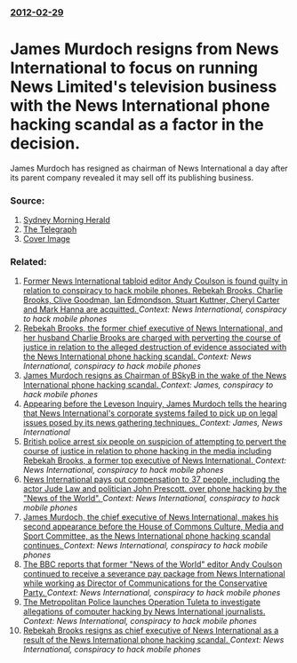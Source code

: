 ### [2012-02-29](/news/2012/02/29/index.md)

# James Murdoch resigns from News International to focus on running News Limited's television business with the News International phone hacking scandal as a factor in the decision. 

James Murdoch has resigned as chairman of News International a day after its parent company revealed it may sell off its publishing business.


### Source:

1. [Sydney Morning Herald](http://www.smh.com.au/business/james-murdoch-quits-as-hacking-claims-keep-coming-20120301-1u3xe.html)
2. [The Telegraph](http://www.telegraph.co.uk/news/uknews/phone-hacking/9114105/James-Murdoch-resigns-from-News-International-as-firm-admits-papers-could-be-sold-off.html)
2. [Cover Image](http://i.telegraph.co.uk/multimedia/archive/02138/James-Murdoch_2138926a.jpg)

### Related:

1. [Former News International tabloid editor Andy Coulson is found guilty in relation to conspiracy to hack mobile phones. Rebekah Brooks, Charlie Brooks, Clive Goodman, Ian Edmondson, Stuart Kuttner, Cheryl Carter and Mark Hanna are acquitted. ](/news/2014/06/24/former-news-international-tabloid-editor-andy-coulson-is-found-guilty-in-relation-to-conspiracy-to-hack-mobile-phones-rebekah-brooks-charl.md) _Context: News International, conspiracy to hack mobile phones_
2. [Rebekah Brooks, the former chief executive of News International, and her husband Charlie Brooks are charged with perverting the course of justice in relation to the alleged destruction of evidence associated with the News International phone hacking scandal. ](/news/2012/05/15/rebekah-brooks-the-former-chief-executive-of-news-international-and-her-husband-charlie-brooks-are-charged-with-perverting-the-course-of-j.md) _Context: News International, conspiracy to hack mobile phones_
3. [James Murdoch resigns as Chairman of BSkyB in the wake of the News International phone hacking scandal. ](/news/2012/04/3/james-murdoch-resigns-as-chairman-of-bskyb-in-the-wake-of-the-news-international-phone-hacking-scandal.md) _Context: James, conspiracy to hack mobile phones_
4. [Appearing before the Leveson Inquiry, James Murdoch tells the hearing that News International's corporate systems failed to pick up on legal issues posed by its news gathering techniques. ](/news/2012/04/24/appearing-before-the-leveson-inquiry-james-murdoch-tells-the-hearing-that-news-international-s-corporate-systems-failed-to-pick-up-on-legal.md) _Context: James, News International_
5. [British police arrest six people on suspicion of attempting to pervert the course of justice in relation to phone hacking in the media including Rebekah Brooks, a former top executive of News International. ](/news/2012/03/13/british-police-arrest-six-people-on-suspicion-of-attempting-to-pervert-the-course-of-justice-in-relation-to-phone-hacking-in-the-media-inclu.md) _Context: News International, conspiracy to hack mobile phones_
6. [News International pays out compensation to 37 people, including the actor Jude Law and politician John Prescott. over phone hacking by the "News of the World". ](/news/2012/01/19/news-international-pays-out-compensation-to-37-people-including-the-actor-jude-law-and-politician-john-prescott-over-phone-hacking-by-the.md) _Context: News International, conspiracy to hack mobile phones_
7. [James Murdoch, the chief executive of News International, makes his second appearance before the House of Commons Culture, Media and Sport Committee, as the News International phone hacking scandal continues. ](/news/2011/11/10/james-murdoch-the-chief-executive-of-news-international-makes-his-second-appearance-before-the-house-of-commons-culture-media-and-sport-c.md) _Context: News International, conspiracy to hack mobile phones_
8. [The BBC reports that former "News of the World" editor Andy Coulson continued to receive a severance pay package from News International while working as Director of Communications for the Conservative Party. ](/news/2011/08/23/the-bbc-reports-that-former-news-of-the-world-editor-andy-coulson-continued-to-receive-a-severance-pay-package-from-news-international-whi.md) _Context: News International, conspiracy to hack mobile phones_
9. [The Metropolitan Police launches Operation Tuleta to investigate allegations of computer hacking by News International journalists. ](/news/2011/07/30/the-metropolitan-police-launches-operation-tuleta-to-investigate-allegations-of-computer-hacking-by-news-international-journalists.md) _Context: News International, conspiracy to hack mobile phones_
10. [Rebekah Brooks resigns as chief executive of News International as a result of the News International phone hacking scandal. ](/news/2011/07/15/rebekah-brooks-resigns-as-chief-executive-of-news-international-as-a-result-of-the-news-international-phone-hacking-scandal.md) _Context: News International, conspiracy to hack mobile phones_
